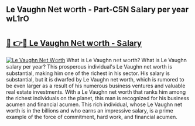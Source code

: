 ## Le Vaughn N𝚎t w𝚘rth - Part-C5N S𝚊lary per year wL1rO

# <h2><a href="http://gc1ltjh.nevu.top/?p=Le+Vaughn">🔗 👉🔴 Le Vaughn N𝚎t w𝚘rth - S𝚊lary</a></h2>

[![Le Vaughn N𝚎t W𝚘rth](https://i.imgur.com/Oavwk0R.jpeg)](http://gc1ltjh.nevu.top/?p=Le+Vaughn)
What is Le Vaughn n𝚎t w𝚘rth? What is Le Vaughn s𝚊lary per year?
This prosperous individual's Le Vaughn net worth is substantial, making him one of the richest in his sector. His salary is substantial, but it is dwarfed by Le Vaughn net worth, which is rumored to be even larger as a result of his numerous business ventures and valuable real estate investments. With a Le Vaughn net worth that ranks him among the richest individuals on the planet, this man is recognized for his business acumen and financial acumen. This rich individual, whose Le Vaughn net worth is in the billions and who earns an impressive salary, is a prime example of the force of commitment, hard work, and financial acumen.
